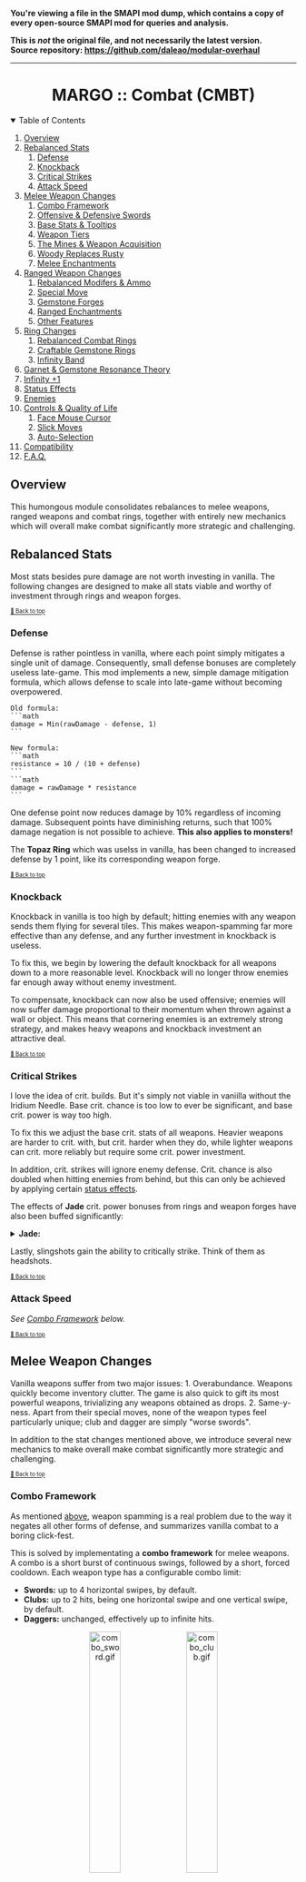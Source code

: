 **You're viewing a file in the SMAPI mod dump, which contains a copy of every open-source SMAPI mod
for queries and analysis.**

**This is _not_ the original file, and not necessarily the latest version.**  
**Source repository: https://github.com/daleao/modular-overhaul**

----

<div align="center">

# MARGO :: Combat (CMBT)

</div>

<!-- TABLE OF CONTENTS -->
<details open="open" align="left">
<summary>Table of Contents</summary>
<ol>
	<li><a href="#overview">Overview</a></li>
	<li>
		<a href="#rebalanced-stats">Rebalanced Stats</a>
		<ol>
			<li><a href="#defense">Defense</a></li>
			<li><a href="#knockback">Knockback</a></li>
			<li><a href="#critical-strikes">Critical Strikes</a></li>
			<li><a href="#attack-speed">Attack Speed</a></li>
		</ol>
	</li>
	<li>
		<a href="#melee-weapon-changes">Melee Weapon Changes</a>
		<ol>
			<li><a href="#combo-framework">Combo Framework</a></li>
			<li><a href="#offensive--defensive-swords">Offensive & Defensive Swords</a></li>
			<li><a href="#base-stats--tooltips">Base Stats & Tooltips</a></li>
			<li><a href="#weapon-tiers">Weapon Tiers</a></li>
			<li><a href="#the-mines--weapon-acquisition">The Mines & Weapon Acquisition</a></li>
			<li><a href="#woody-replaces-rusty">Woody Replaces Rusty</a></li>
			<li><a href="#melee-enchantments">Melee Enchantments</a></li>
		</ol>
	</li>
	<li>
		<a href="#ranged-weapon-changes">Ranged Weapon Changes</a>
		<ol>
			<li><a href="#rebalanced-modifiers--ammo">Rebalanced Modifers & Ammo</a></li>
			<li><a href="#special-move">Special Move</a></li>
			<li><a href="#gemstone-forges">Gemstone Forges</a></li>
			<li><a href="#ranged-enchantments">Ranged Enchantments</a></li>
			<li><a href="#other-features">Other Features</a></li>
		</ol>
	</li>
	<li><a href="#ring-changes">Ring Changes</a>
		<ol>
			<li><a href="#rebalanced-combat-rings">Rebalanced Combat Rings</a></li>
			<li><a href="#craftable-gemstone-rings">Craftable Gemstone Rings</a></li>
			<li><a href="#infinity-band">Infinity Band</a></li>
		</ol>
	</li>
	<li><a href="#garnet--gemstone-resonance-theory">Garnet & Gemstone Resonance Theory</a></li>
	<li><a href="#infinity-1">Infinity +1</a></li>
	<li><a href="#status-effects">Status Effects</a></li>
	<li><a href="#enemies">Enemies</a></li>
	<li><a href="#controls--quality-of-life">Controls & Quality of Life</a>
		<ol>
			<li><a href="#face-mouse-cursor">Face Mouse Cursor</a></li>
			<li><a href="#slic-moves">Slick Moves</a></li>
			<li><a href="#auto-selection">Auto-Selection</a></li>
		</ol>
	</li>
	<li><a href="#compatibility">Compatibility</a></li>
	<li><a href="#faq">F.A.Q.</a></li>
</ol>
</details>

## Overview

This humongous module consolidates rebalances to melee weapons, ranged weapons and combat rings, together with entirely new mechanics which will overall make combat significantly more strategic and challenging.

## Rebalanced Stats

Most stats besides pure damage are not worth investing in vanilla. The following changes are designed to make all stats viable and worthy of investment through rings and weapon forges.

<sup><sup>[🔼 Back to top](#margo--combat-cmbt)</sup></sup>

### Defense

Defense is rather pointless in vanilla, where each point simply mitigates a single unit of damage. Consequently, small defense bonuses are completely useless late-game. This mod implements a new, simple damage mitigation formula, which allows defense to scale into late-game without becoming overpowered.

	Old formula:
	```math
	damage = Min(rawDamage - defense, 1)
	```

	New formula:
	```math
	resistance = 10 / (10 + defense)
	```
	```math
	damage = rawDamage * resistance
	```

One defense point now reduces damage by 10% regardless of incoming damage. Subsequent points have diminishing returns, such that 100% damage negation is not possible to achieve. **This also applies to monsters!**

The **Topaz Ring** which was uselss in vanilla, has been changed to increased defense by 1 point, like its corresponding weapon forge.

<sup><sup>[🔼 Back to top](#margo--combat-cmbt)</sup></sup>

### Knockback

Knockback in vanilla is too high by default; hitting enemies with any weapon sends them flying for several tiles. This makes weapon-spamming far more effective than any defense, and any further investment in knockback is useless.

To fix this, we begin by lowering the default knockback for all weapons down to a more reasonable level. Knockback will no longer throw enemies far enough away without enemy investment.

To compensate, knockback can now also be used offensive; enemies will now suffer damage proportional to their momentum when thrown against a wall or object. This means that cornering enemies is an extremely strong strategy, and makes heavy weapons and knockback investment an attractive deal.

<sup><sup>[🔼 Back to top](#margo--combat-cmbt)</sup></sup>

### Critical Strikes

I love the idea of crit. builds. But it's simply not viable in vaniilla without the Iridium Needle. Base crit. chance is too low to ever be significant, and base crit. power is way too high.

To fix this we adjust the base crit. stats of all weapons. Heavier weapons are harder to crit. with, but crit. harder when they do, while lighter weapons can crit. more reliably but require some crit. power investment.

In addition, crit. strikes will ignore enemy defense. Crit. chance is also doubled when hitting enemies from behind, but this can only be achieved by applying certain [status effects](#status-effects).

The effects of **Jade** crit. power bonuses from rings and weapon forges have also been buffed significantly:

<details>
<summary><b>Jade:</b></summary>

**+10% -> +50% crit. power.**

<font size="2">A 10% boost to crit. power is a 10% damage boost that *only* applies to crits. To put that in perspective, only when the player has 100% crit. chance then they will receive an overall 10% boost to damage. It should be clear that this is complete garbage next to a Ruby Ring, which straight up grants a 10% boost to damage, *all the time*. At 50% crit. power, the Jade Ring becomes a better choice than the Ruby Ring if the player has at least 20% crit. chance, which should be attainable by any weapon type given an appropriate build. Above that threshold, Jade Rings become even stronger.</font>
</details>

Lastly, slingshots gain the ability to critically strike. Think of them as headshots.

<sup><sup>[🔼 Back to top](#margo--combat-cmbt)</sup></sup>

### Attack Speed

*See [Combo Framework](#combo-framework) below.*

<sup><sup>[🔼 Back to top](#margo--combat-cmbt)</sup></sup>

## Melee Weapon Changes

Vanilla weapons suffer from two major issues:
	1. Overabundance. Weapons quickly become inventory clutter. The game is also quick to gift its most powerful weapons, trivializing any weapons obtained as drops.
	2. Same-y-ness. Apart from their special moves, none of the weapon types feel particularly unique; club and dagger are simply "worse swords".

In addition to the stat changes mentioned above, we introduce several new mechanics to make overall make combat significantly more strategic and challenging.

<sup><sup>[🔼 Back to top](#margo--combat-cmbt)</sup></sup>

### Combo Framework

As mentioned [above](#knockback), weapon spamming is a real problem due to the way it negates all other forms of defense, and summarizes vanilla combat to a boring click-fest.

This is solved by implementating a **combo framework** for melee weapons. A combo is a short burst of continuous swings, followed by a short, forced cooldown. Each weapon type has a configurable combo limit:
	
- **Swords:** up to 4 horizontal swipes, by default.
- **Clubs:** up to 2 hits, being one horizontal swipe and one vertical swipe, by default.
- **Daggers:** unchanged, effectively up to infinite hits.

<div align="center">

<img src="https://gitlab.com/daleao/modular-overhaul/-/raw/main/resources/screenshots/combo_sword_small.gif" alt="combo_sword.gif" width="33%">
<img src="https://gitlab.com/daleao/modular-overhaul/-/raw/main/resources/screenshots/combo_club_small.gif" alt="combo_club.gif" width="33%">
</div>

To reduce the cooldown between combos you may consider investing in **Emerald** rings and weapon forges. They will also increase the speed of every single attack frame (instead of only the last one as in vanilla). This fixes the attack speed stat and makes it a worthy investment.

<sup><sup>[🔼 Back to top](#margo--combat-cmbt)</sup></sup>

### Offensive & Defensive Swords

In the vanilla game code one can find traces of an abandoned fourth weapon type: **Stabbing Swords**. This module re-implements stabbing swords into the game, splittng all vanilla swords between **offensive** and **defensive** archetypes.

Defensive swords retain the vanilla parry special move. Parry damage is changed to increase by 10% for every defense point, giving defense bonuses some extra offensive value. Note that this defensive move will be paramount to survive in between your combos!

Offensive swords, meanwhile, gain a bran new stabbing thrust move. This move allows quick repositioning while granting invincibility frames. If used while hovering over an enemy, the farmer will attempt to home in on the enemy, turning if necessary. You can always manually turn mid-dash by inputting a perpendicular directional command.

By default, the Galaxy Sword and Infinity Blade are both of the Defensive type, but you can change them into Offensive swords or back at any time, once a day, by taking them to the Sand Pillars.

For any other sword (included modded), the type can be changed by adding or removing it from the stabbing swords list in the config json (not available in GMCM).

<div align="center">

<img src="https://github.com/daleao/modular-overhaul/blob/main/resources/screenshots/stabbing_special.gif?raw=true" alt="stabbing_special.gif" width="67%">
</div>

<sup><sup>[🔼 Back to top](#margo--combat-cmbt)</sup></sup>

### Base Stats & Tooltips

Having discussed all of the stat changes, as well as the new weapon type, we can now describe the new base stats for each weapon type, designed to more clearly distinguish a playstyle for type:

- **Clubs** are heavy-hitting but unreliable. They are imprecise and sluggish, but offer the highest knockback and damage-potential, and have the widest hitbox. Their difficulty to maneuver makes them rarely hit critical strikes, but cause significant damage when they do.
- **Daggers** are quick, nimble and precise. Their hitbox is short and narrow, but can be spammed with no downtime. They are by far the easiest weapon with which to hit critical strikes, but too small to cause significant damage. With the addition of [Status Effects](#status-effects), all daggers have a chance to cause **Bleeding**.
 - **Offensive Swords** are balanced weapons. They swing faster than clubs, and in a wider area than daggers. They are otherwise unremarkable, offerring average damage, knockback, crit. chance and power.
 - **Defensive Swords** are big and heavy, which makes them suitable for personal defense, but also makes them slower. They are somewhere between a club and an offensive sword, with a slightly wider hitbox than the latter.

Along with these stat changes, weapon tooltips have also been significantly improved, offering much better clarity. Instead of a cryptic "+1" to Speed or Weight, you will now see "+10% Attack Speed" or "+10% Knockback". You may also configure the tooltips to show **absolute** or **relative** stats; the former displays straight-forward raw stats, while the latter displays percentages **based on the weapon type's base stats**. The new tooltips also display weapon forges as gemstone sockets instead of the generic vanilla "Forged x/3" text.

<div align="center">

⚠ *Note that, while this mod does not touch non vanilla weapons, they will still be affected by the newer tooltips. If you play with mods like Ridgeside Village which add new weapons, you  will notice that they have absurdly high stats. This is not a bug. Those weapons are broken by design, and I just pulled the curtains. You're welcome.* ⚠
</div>

### Weapon Tiers

Now that the weapon types have been addressed, we need to rebalance the weapons themselves. However, due to the sheer amount of weapons in vanilla, manually adjusting the damage of each one is simply not feasible. We find a better solution, inspired by MMO's and looter RPGs, by assigning all weapons to a [color-coded tier][tropes:color-coded].

<div align="center">

<font color="red"><b>❗ The following changes apply only to vanilla weapons. ❗</b></font>

<img src="https://gitlab.com/daleao/modular-overhaul/-/raw/main/Modules/Combat/resources/readme/tiers.png" alt="tiers">
</div>

<br>

All weapons up to and including the Epic tier have randomized damage, determined the moment they are dropped, and scaled to your Mine progression. This way, players can always continue to loot stronger weapons; all weapons can be useful, and no specific weapon is ever trivialized. Higher-tier weapons will tend to be stronger than lower-tiered ones, but that may not always be the case.

<div align="center">

<img src="https://gitlab.com/daleao/modular-overhaul/-/raw/main/resources/screenshots/color-coded.gif" alt="color-coded.gif" width="67%">
</div>


**Mythic** weapons are unique or extremely rare. They are usually quest rewards or very rare monster drops, and tend to carry intrinsic perks in addition to higher-than-average stats. In exchange, they cannot receive Prismatic Shard enchantments at the forge.

The known Mythic weapons are:

<div align="center">

| Weapon | Type | Effects |
| ------ | ---- | ------- |
| ![](./resources/readme/yetitooth.png) Yeti Tooth | Defense Sword | Can cause Chilled status.* |
| ![](./resources/readme/neptuneglaive.png) Neptune Glaive | Defense Sword | Like a crashing wave, deals heavy knockback. |
| ![](./resources/readme/obsidianedge.png) Obsidian Edge | Stabbing Sword | Can cause Bleeding.* |
| ![](./resources/readme/lavakatana.png) Lava Katana | Stabbing Sword | Can cause Burning.* |
| ![](./resources/readme/insecthead.png) Insect Head | Dagger | Damage depends on the number of slain bugs. |
| ![](./resources/readme/iridiumneedle.png) Iridium Needle | Dagger | Always critically strikes. |
</div>

<font size="1">\* *Status effects are explained [further below](#status-effects).*</font>

**Masterwork** weapons are relics of the Dwarven race, crafted from long-lost materials. To obtain them you will need to uncovering the **Dwarvish Blueprints**, and kindly ask [a skilled blacksmith](https://stardewvalleywiki.com/Clint) to make sense of them. Having done so, the only thing left will be hunting down the materials:

| Weapons | Description | Material | Source |
| ------- | ----------- | -------- | ------ |
| ![](./resources/readme/elven_set.png) Elven | Quick, nimble weapons enchanted with forest magic which grants them high reach and knockback. | ![](./resources/readme/elderwood.png) Elderwood | [Scavenger Hunts](../Professions) |
| ![](./resources/readme/dwarven_set.png) Dwarven | Large, bulky weapons. They grant high defense and knockback, but reduce speed. | ![](./resources/readme/dwarvenscrap.png) Dwarven Scrap Metal | Volcano Chests |
| ![](./resources/readme/dragontooth_set.png) Dragontooth | Light and sharp, granting the highest raw damage out of any weapon in the game. | ![](./resources/readme/dragontooth.png) Dragon Tooth | Volcano Chests, Dragon Skeletons |

Masterwork weapons can only be obtained if the Dwarven Legacy setting is enabled.

<div align="center">

<img src="https://gitlab.com/daleao/modular-overhaul/-/raw/main/resources/screenshots/dwarvish_crafting.gif" alt="dwarvish_crafting.gif" width="67%">
</div>

Finally, the **Legendary** tier will be explained further down in [its own section](#infinity-1).

<sup><sup>[🔼 Back to top](#margo--combat-cmbt)</sup></sup>

### The Mines & Weapon Acquisition

Having rebalanced the weapons themselves, we need to do something about how they are obtained. As we mentioned previously, the vanilla game makes it easy to stockpile fodder weapons, to the point they become nothing more than inventory clutter and a nuisance.

A new weapon should be an exciting prospect. And to acheive that, this module removes all weapons from Mine chests, instead replacing them with valuable consumables and other valuables. In order to obtain new weapons, players will have to fight for monster drops, or get lucky with breakable containers. Monster-dropped weapons are rare, but are often much stronger.

Every few Mine levels, a new tier of weapons will also become available for sale at the Adventurer's Guild. These for-sale weapons, however, have fixed and significantly weaker stats.

### Woody Replaces Rusty

So far we've solved a lot of vanilla problems. But now we reach the most egregious: the very awkward "upgrade" from the starting Rusty Sword to the Wooden Blade. Why would Marlon be mocking about with a rusty weapon anyway?

ConcernedApe originally intended for the Rusty Sword to be upgraded to the Dark Sword, then Holy Blade, and finally Galaxy Sword. In our discussion of the [legendary weapons](#infinity-1) further below we will see how this has been reimplemented a little differently. In our case, we will not need the Rusty Sword, and so it has been removed entirely, and replaced by a Wooden Blade instead.

<sup><sup>[🔼 Back to top](#margo--combat-cmbt)</sup></sup>

### Melee Enchantments

Fresh new weapons require fresh new enchantments! Vanilla enchantments have been completely replaced, hopefully providing more interesting gameplay options.

| Name      | Effect |
| --------- | -------|
| Haymaker | *Unchanged from vanilla.* |
| Blasting | Accumulates and stores half of the damage from enemy hits (before mitigation). If enough damage is accumulated, the next special move releases that damage as an explosion. |
| Bloodthirsty | Enemy takedowns recover some health proportional to the enemy's max health. Excess healing is converted into a shield for up to 20% of the player's max health, which slowly decays after not dealing or taking damage for 25s. |
| Carving | Attacks on-hit reduce enemy defense by 1 (continuing below zero). Removes the armor from Armored Bugs and de-shells Rock Crabs. |
| Cleaving | Attacks on-hit spread 60% - 20% (based on distance) of the damage to other enemies around the target. |
| Energized | Moving and attacking generates energy. When fully-energized, the next attack causes an electric discharge, dealing heavy damage in a large area. |
| Mammonite | Attacks that would leave an enemy below 10% max health immediately execute the enemy, converting the remaining health into gold. This threshold increases by 1% with each consecutive takedown, resetting when you take damage.* |
| Steadfast | Can no longer critically strike, but multiplies base damage by a factor of crit. power. |
| Wabbajack | Causes unpredictable effects.** |

<font size="1">

\* *Hard caps at 1000 HP. To prevent cheesing boss monsters from expansion mods, this is implemented as a percentage chance per hit, with the chance being near-zero close to the 1000 HP hard cap and near 100% for regular monsters.*

\** *Examples: damage or heal the enemy; decrease or increase the enemie's stats; transfigure into a different enemy, creature or any random item (note: this can spawn illegal items).*
</font>

<sup><sup>[🔼 Back to top](#margo--combat-cmbt)</sup></sup>

## Ranged Weapon Changes

Ranged weapons are actually quite strong in vanilla, mainly because ammo's deal insane damage. They are also clunky and boring, however, since ranged combat is very unidimensional.

<sup><sup>[🔼 Back to top](#margo--combat-cmbt)</sup></sup>

### Rebalanced Modifiers & Ammo

Because slingshots [can now critically strike](#critical-strikes), and considering also the addition of [two new slingshot tiers](#infinity-1), we need to tone down their base modifiers to compensate:

- The **Master Slingshot** now deals 50% more damage than the basic slingshot (instead of double). It also increases base knockback by 10%.
- The **Galaxy Slingshot** deals 100% more damage than the basic slingshot (instead of quadruple). It also increases base knockback by 20%.
- The **Infinity Slingshot** caps at 150% extra damage, and a knockback bonus of 25%.

The following ammos have also been tweaked for a bit more immersion and balance:
<details>
<summary>Coal: 15 damage >> 2 damage</summary>

Have you ever held a piece of coal? That stuff is brittle, and weaker than raw wood, so the damage has been reduced accordingly. Not that anybody uses this as ammo anyway.
</details>

<details>

<summary>Explosive Ammo: 20 damage >> 2 damage</summary>

Explosive ammo is meant to be used as a mining utility. There's no reason it should also replace your regular ammo. The explosion damage has not been changed. *Combine it with the [Rascal](../Professions) to efficiently switch between different ammo.*
</details>

The following new ammos have also been added:
- Radioactive Ore: 80 damage
- Gemstones (Ruby, Emerald, etc.): 40 damage
- Prismatic Shard: 60 damage
- Diamond: 100 damage

<sup><sup>[🔼 Back to top](#margo--combat-cmbt)</sup></sup>

### Special Move

Pressing the action button will engage gatling mode, enabling auto-fire for up to 3 seconds as long as you keep holding the action key.

<sup><sup>[🔼 Back to top](#margo--combat-cmbt)</sup></sup>

### Gemstone Forges

Gemstone forges cannot directly be applied to slingshots. But, as seen above, gemstones can be equipped as ammo, and will function as a forge while equipped, applying all corresponding effects. With the [Rascal](../Professions) profession, you may slot up to two gemstones at a time to possibly achieve a level-2 forge.

### Ranged Enchantments

It is significantly harder to create interesting ranged effects compared to melee. Still, the following new enchantments will hopefully be as attractive as the melee ones:

| Name       | Effect |
| ---------- | -------|
| Energized | Moving and shooting generates energy. When fully-energized, the next projectile carries an electric charge, which discharges dealing heavy damage when it hits an enemy. |
| Freljord | Progressively chill enemies on hit for 2 seconds, freezing after stacking 3 times. |
| Quincy | Attacks fire an energy projectile if no ammo is equipped. The projectile is stronger at lower health. Only works when enemies are nearby.* |
| Runaan | Summons two phantom copies of the fired projectile. The phantoms automatically aim at the nearest enemy after a short delay. Only works when enemies are nearby.** |

<font size="1">

\* *Quincy projectile cannot crit nor knock back enemies, but is affected by damage modifiers. Below 2/3 max health, the projectile gains a 50% damage boost, increasing to 100% when below 1/3 (the projectile will change color to reflect these improvements). If [PRFS](../Professions) is enabled and the player has the Rascal profession, Quincy projectiles can be fired even if a different ammo is equipped in the second ammo slot. If the second ammo is a Ruby gemstone, the 10% damage boost will be applied as normal. If the player also has the Desperado profession, the Quincy projectile's size will be increased proportionally by overcharge **instead of** its velocity.*

\** *Additional projectiles inherit 40% of the main projectile's damage, but 100% of its crit. chance, crit. power, knockback and overcharge.*
</font>

<sup><sup>[🔼 Back to top](#margo--combat-cmbt)</sup></sup>

### Other Features

#### Removed Grace Period

Vanilla slingshots are unable to hit enemies in close-range of the player; these shots will fly straight through them. In order to make slingshots less clunky and significantly more reliable to use, this mod optionally removes this limitation.

#### Snowballs

Standing in a snowy tile with an empty slingshot will allow the player to fire a snowball. The snowball projectile deals no significant damage; this is meant as a fun little flavor feature.

<sup><sup>[🔼 Back to top](#margo--combat-cmbt)</sup></sup>

## Ring Changes

Only a fool would *not* use a vanilla Iridium Band on every ring slot; it's a free 3-in-1 ring that can also be combined with a fourth. This essentially locks players into pure damage builds, leaving all remaining combat rings unused. We will address these issues by rebalancing some rings and completely overhauling the Iridium Band.

<sup><sup>[🔼 Back to top](#margo--combat-cmbt)</sup></sup>

### Rebalanced Combat Rings

This following rings have been changed:
- **Warrior Ring:** ~~Chance of giving the Warrior Energy~~ (attack +10 for 5s) ~~buff after slaying a monster.~~ -> Gain a progressively higher attack bonus as you slay enemies (every 3 enemies increases attack by 1), which falls off gradually after some time out of combat.
- **Ring of Yoba:** ~~Chance of giving the Yoba's Blessing~~ (invincible for 5s) ~~buff after taking damage.~~ -> Taking damage that would leave you below 30% health instead grants a shield that absorbs up to 50% of your maximum health for 30s. Cannot be used again until health is fully recovered.
- **Savage Ring:** ~~+2 Speed for 3s after slaying a monster.**~~ -> Gain a rapidly decaying Speed buff after slaying a monster.
- **Ring of Thorns:** Can cause Bleeding* (in addition to reflected damage).

<font size="1">\* *Status effects are explained [further below](#status-effects).*</font>

<sup><sup>[🔼 Back to top](#margo--combat-cmbt)</sup></sup>

### Craftable Gemstone Rings

All gemstone rings are now craftable at various levels of the Combat skill, requiring the corresponding gemstone and a type of metal bar:

<div algin="center">

| Ring       | Ingredient | Combat Level |
| ---------- | ---------- | ------------ |
| Amethyst   | Copper Bar | 2 |
| Topaz      | Copper Bar | 2 |
| Aquamarine | Iron Bar   | 4 |
| Jade       | Iron Bar   | 4 |
| Ruby       | Gold Bar   | 6 |
| Emerald    | Gold Bar   | 6 |
| Garnet     | Gold Bar   | 7 |
</div>

This addition accompanies some visual changes to each ring to match the color of the required metal bar.

### Infinity Band

Initially, a newly crafted Iridium Band will grant no effects at all; It's merely an ordinary band made of iridium. Only with access to the Forge will you be able to awaken its true form by infusing it with a Galaxy Soul, transforming it into an **Infinity Band**.

<div align="center">

<img src="https://gitlab.com/daleao/modular-overhaul/-/raw/main/resources/screenshots/infinity_band.gif" alt="infinity_band.gif" width="67%">
</div>

The Infinity Band likewise does nothing on its own, but it serves as a vessel for up to 4 gemstones of your choice. To add a gemstone to the Infinity Band, you must fuse it with a corresponding gemstone ring at the Forge. The same type of gemstone can be added more than once, compounding the effect. Alternatively, combining different gemstones may lead to powerful [resonances](#garnet--gemstone-resonance-theory).

The Infinity Band cannot be combined with any non-gemstone ring. In most cases, this means that players will now be forced to choose between power and utility, and to strategically carry different types of rings for different situations.

<sup><sup>[🔼 Back to top](#margo--combat-cmbt)</sup></sup>

## Garnet & Gemstone Resonance Theory

To compensate for the [removal of vanilla Acrobat profession](../Professions), this mod introduces a seventh gemstone, the **Garnet**, which can be mined upwards of Mine level 80. Socketed to a ring or a weapon, it will grant 10% cooldown reduction to special moves. [As described above](#craftable-gemstone-rings), the Garnet Ring is craftable at Combat level 7.

With the addition of Garnet, the seven gemstones together form a [Diatonic Scale](https://en.wikipedia.org/wiki/Diatonic_scale):

<div align="center">

<img src="https://gitlab.com/daleao/modular-overhaul/-/raw/main/Modules/Combat/resources/readme/diatonic.png" alt="diatonic_gemstone_scale.png" width="45%">
</div>

<br>

<div align="center">
<font size="1"><i>The Diatonic Gemstone Scale. The dashed lines show the Tertian Tetrads rooted in Ruby (red) and Aquamarine (blue).</i></font>
</div>

<br>

Beginning at the top, the scale progresses clockwise and is cyclic; i.e., after **Rb** comes **Aq**, **Am**, and so on until **Tp**, before again repeating **Rb**.

### Intervals

Like strings in a guitar, each gemstone has a characteristic vibration. When two gemstones are placed side-by-side, these vibrations overlap, causing [interference](https://en.wikipedia.org/wiki/Wave_interference) patterns that can be constructive or destructive. In other words, certain gemstone pairs may amplify each other, while others may instead dampen each other.

A pair of gemstones forms an [Interval](https://en.wikipedia.org/wiki/Interval_(music)). As the name implies, this is simply the distance between the two gemstones in the Diatonic Scale. A distance of 1 is known as a **Second** interval (e.g., from **Rb** to **Aq**), a distance of 2 is known as a **Third** interval (e.g., from **Aq** to **Ga**), and so on. One full rotation of the circle is called an [Octave](https://en.wikipedia.org/wiki/Octave), or [Unisons](https://en.wikipedia.org/wiki/Unison) (an interval of zero), denoting the interval between a gemstone and itself.

Notice that, because the scale is cyclic, certain intervals are complementary. For instance, a **Sixth** (e.g., `Rb - Jd`) is a just a **Third** counted backwards (`Jd - Rb`). Likewise for **Second** and **Seventh**. These intervals are essentially equivalent, as shown by their resonances. The **Fourth** and **Fifth**, while also a complementary pair, are an exception to this rule, and result in different resonances (this is due to some over-simplifications from real life Music Theory).

As a rule of thumb, stones that are positioned farthest from each other in the scale will resonate more strongly, while those positioned adjacent to each other will dissonate. Gemstones do no resonate with themselves.

<div align="center">

| Interval | Resonance | Examples |
| -------- | --------- | -------- |
| Second   | -12.5%    | `Rb - Aq`, `Am - Ga`, `Ga - Em` |
| Third    | 16.6%     | `Rb - Am`, `Am - Em`, `Ga - Jd` |
| Fourth   | 33.3%     | `Rb - Ga`, `Am - Jd`, `Ga - Tp` |
| Fifth    | 50%       | `Rb - Em`, `Am - Tp`, `Ga - Rb` |
| Sixth    | 16.6%     | `Rb - Jd`, `Am - Rb`, `Ga - Aq` |
| Seventh  | -12.5%*   | `Rb - Tp`, `Am - Aq`, `Ga - Am` |
| Octave   | Ø         | `Rb - Rb`, `Am - Am`, `Ga - Ga` |
</div>

### Chords

Multiple intervals can be combined to make [Chords](https://en.wikipedia.org/wiki/Chord_(music)). A chord represents the complex harmonies that arise from all possible intervals between multiple gemstones. Up to 4 gemstones can be placed in any given Infinity Band to produce one chord. The gemstone with the highest amplitude in a chord becomes the **Tonic**, or **Root**. All resonating chords emit light, the color and amplitude of which is determined by that Root.

Chords have also an associated **Richness**, which measures how "interesting" it is. A higher richness is achieved by more complex chords (i.e., avoiding repeated gemstones). The richest of all chords can also manifest **magnetism**.

**Chords will only consider gemstones in the same ring**; those from different Infinity Bands do not interact at all.

#### Monad Chords

A 1-note chord is called a **Monad**. A Monad results from up to 4 repeated gemstones. As it only contains Unisons, this chord offers no resonances, but achieves the highest single-stat total from any other chord. The Ruby Monad is shown below:

<div align="center">

<img src="https://gitlab.com/daleao/modular-overhaul/-/raw/main/resources/screenshots/monad.png" alt="monad.png" width="33%">
</div>

As there are no resonances, Monad chords also do not emit light.

#### Dyad Chords

A 2-note chord is called a **Dyad**. A Dyad always contains 2 complementary intervals. Given the table above, it should be clear that the best possible Dyad is a I - V configuration, such as `Rb - Em`. This chord contains the intervals Fifth and Fourth (from the inverse, `Em - Rb`), resulting in a +50% resonance for Rb and +33.3% for Em. A double `I - I - V - V` chord is called a [Power Chord](https://en.wikipedia.org/wiki/Power_chord); the simplest possible chord (and a staple of rock music). The Ruby Power Chord is shown below:

<div align="center">

<img src="https://gitlab.com/daleao/modular-overhaul/-/raw/main/resources/screenshots/dyad.png" alt="dyad.png" width="33%">
</div>

On the other hand, a `I - II` configuration, like `Aq - Am`, contains the intervals Second and Seventh (from the inverse, `Am - Aq`), resulting in a strong dissonance, and a dampening of both gemstones.

#### Triad Chords

A 3-note chord is called a **Triad**. A Triad always contains 9 intervals. There are many possible Triad combinations, but only one that avoids dissonances: the [Tertian](https://en.wikipedia.org/wiki/Tertian). A Tertian chord is formed by stacking sequential Third intervals. Notice that the Third of a Third is simply a Fifth (look at a wheel above to convince yourself of this). This means that a Tertian Triad is actually the configration `I - III - V`. 
The Ruby Tertian Triad is shown below:

<div align="center">

<img src="https://gitlab.com/daleao/modular-overhaul/-/raw/main/resources/screenshots/triad.png" alt="triad.png" width="33%">
</div>

Notice also that, due to the cyclic nature of the scale, the `I - III - V` configuration is equivalent to a "shifted" `I - IV - VI`. Take for instance the example of `Em - Rb - Am`, which is a `I - IV - VI` configuration; if we shift all notes one position to the left, then the chord becomes `Rb - Am - Em`, which is a `I - III - V` configuration. The shifting around of notes is known as [Transposition](https://en.wikipedia.org/wiki/Transposition_(music)). This does not change the chord, but allows us to see it from a different perspective.

#### Tetrad Chords

Finally, a 4-note chord is called a **Tetrad**. A Tetrad always contains 16 intervals in total, which makes it impossible find a configuration that avoids any dissonances. But this is okay; if we extend the Tertian Triad by adding another Third interval at the end, we achieve a **Tertian Tetrad**, or `I - III - V - VII` (the `VII` is the Third of the `V`). In this special case, the dissonant Seventh interval becomes resonant, adding +12.5% resonance instead of subtracting it. The Tertian Tetrad achieves the highest possible total resonance, though it forces the distribution of these bonuses among 4 different stats. The Ruby Tertian Tetrad is shown below:

<div align="center">

<img src="https://gitlab.com/daleao/modular-overhaul/-/raw/main/resources/screenshots/tetrad.png" alt="tetrad.png" width="33%">
</div>

There is no "optimal" gemstone combination. Simple chords are optimal for single-stats, while more complex chords are optimal in terms of resonance. It is up to the player to choose what fits best for the desired build.

### Weapon Forges

If the player's currently held weapon contains forged gemstones, resonating chords from equipped Infinity Bands will also amplify all gemstone forges matching the chord's root note. Note that forged gemstones do not form chords themselves nor share any of the same resonance and dissonance mechanics from Infinity Bands described above.

<br>

<div align="center">

*It is my hope that this mechanic will encourage experimentation, and also teach some basic Music Theory.*
</div>

<sup><sup>[🔼 Back to top](#margo--combat-cmbt)</sup></sup>

## Infinity +1

Finally we arrive at the discussion of Legendary weapons, and the most interesting feature of this module.

<div align="center">

<img src="https://gitlab.com/daleao/modular-overhaul/-/raw/main/Modules/Combat/resources/readme/infinity.png" alt="cursed_event.png">
</div>

According to [TV Tropes Wiki][tropes:infinity+1], an Infinity +1 sword is "not only the most powerful of its kind [...] , but its power is matched by how hard it is to acquire". The vanilla Infinity weapons do not quite fit that definition. Let's fix that, shall we?

To obtain your first Galaxy weapon, as in vanilla you must first unlock the desert, acquire a Prismatic Shard and offer it to the Three Sand Sisters. Unlike vanilla, however, the weapon will not materialize out of thin air, but will be shaped out of a configurable amount of Iridium Bars (10 by default), which must be in your inventory. This will prevent a lucky Prismatic Shard drop from the Mines or a Fishing Chest from instantly rewarding one of the strongest weapons in the game before the player has even set foot in the Skull Caverns. Now, some venturing into the Skull Caverns is required.

Subsequent Galaxy weapons will no longer be available for purchase at the Adventurer's Guild; one full set, including the slingshot, can now be acquired at the desert, but each weapon will require a larger stack of Prismatic Shards. The order in which the weapons are obtained can be influenced by placing the desired weapon type at the top of the top of the backpack.

Upgrading to Infinity is now a much more involved task, requiring the player to prove they have a virtuous and heroic soul. Doing so will require completion of a new questline revolving around the cursed sword, the Blade of Ruin.

In the interest of avoiding spoilers, the details of the quest can be found hidden in the [FAQ](#faq).

<div align="center">

<img src="https://gitlab.com/daleao/modular-overhaul/-/raw/main/resources/screenshots/cursed_event.png" alt="cursed_event.png" width="67%">
</div>

In return for all that extra work, the Infinity weapons have extra perks:    
1. +1 gemstone slot (4 total). *Keeping in mind that each gemstone has the potential to [resonate](#garnet--gemstone-resonance-theory).*
2. Small boost to the weapon's special move:
	* **Stabing Sword:** Increased dash distance.
	* **Defense Sword:** Parried enemies are dazed for 1 second.
	* **Dagger:** Quick-stab deal one additional hit.
	* **Club:** Smash AoE is 25% larger.
	* **Slingshot**: Auto-fire mode lasts for 1 additional second.
3. **Melee only:** while at full health, every swing fires a mid-range energy beam.

<div align="center">

<img src="https://gitlab.com/daleao/modular-overhaul/-/raw/main/resources/screenshots/infinity_beam.gif" alt="infinity_beam.gif" width="40%">
</div>

<sup><sup>[🔼 Back to top](#margo--combat-cmbt)</sup></sup>

## Status Effects

Taking inspiration from classic RPG and strategy games, this module adds a framework for causing various status conditions to enemies, described below:

| Status | Effect | Sources |
| ------ | ------ | ------- |
| Bleeding | Causes damage every second. Damage increases exponentially with each additional stack. Stacks up to 5x. Does not affect Ghosts, Skeletons, Golems, Dolls or Mechanical enemies (i.e., Dwarven Sentry). | Daggers, Obsidian Edge, Ring of Thorns |
| Burning | Causes damage equal to 1/16th of max health every 3 seconds, and reduces attack by half. Also causes enemies to move about more randomly. Does not affect fire enemies (i.e., Lava Lurks, Magma Sprites and Magma Sparkers). Insects burn 4x as quickly. Does not affect Magma Sprites or Lava Lurks | Lava Katana |
| Chilled | Reduces movement speed for the duration. If Chilled is inflicted again during this time, then applies Freeze for 5x the duration. Does not affect Ghosts or Skeleton Mage. | Yeti Tooth, Freljord Enchantment |
| Frozen | Cannot move or attack. The next hit during the duration deals triple damage and ends the effect. | Chill x2 |
| Poisoned | Causes damage equal to 1/16 of max health every 3s, stacking up to 3x. Does not affect Ghosts.| *Unused* |
| Slowed | Reduces movement speed for the duration. | Slime Ammo |
| Dazed | Cannot move or attack for the duration. | Enhanced Parry |

Durations depend on the source. These status conditions are exclusively applied to monsters, with two exceptions; a few player-applied status conditions are also tweaked to be more interesting and/or more consistent:

<div align="center">

| Status | Effects | Sources | Duration |
| ------ | ------- | ------- | -------- |
| Burnt | *Same as above.* | Magma Sparker | 15s |
| Frozen | *Same as above.* | Skeleton Mage | 5s |
| Jinxed | Defense -5. Prevents the use of special moves. | Shadow Shaman | 8s |
| ~~Weakness~~ Confusion | Causes unpredictable movement. | Blue Squid | 3s |
</div>

Most status conditions accompany neat new visual and/or sound effects.

<div align="center">

<img src="https://gitlab.com/daleao/modular-overhaul/-/raw/main/resources/screenshots/stun_animation.gif" alt="stun_animation.gif" width="67%">
</div>

<sup><sup>[🔼 Back to top](#margo--combat-cmbt)</sup></sup>

## Enemies

This mod can optionally randomize enemy stats to provide more dynamic encounters. Randomized stats are biased to the player's daily luck, introducing yet another layer to that mechanic. Visiting the Mines on unlucky days will now provide a truly brutal experience.

This mod also provides three sliders to tailor general combat difficulty. These sliders allow scaling monster health, attack and defense.

Finally, certain enemy hitboxes are also improved, and others have received small visual tweaks.

<sup><sup>[🔼 Back to top](#margo--combat-cmbt)</sup></sup>

## Controls & Quality of Life

This mod includes the following popular control-related features, often featured in other mods.

### Face Mouse Cursor
	
When playing with mouse and keyboard the farmer will always swing their weapon in the direction of the mouse cursor.

### Slick Moves

Swinging a weapon while running will preserve the player's momentum, causing them to drift in the direction of movement. This increases the player's mobility and makes combat feel more fast-paced. 

### Auto-Selection

If enemies are nearby, players can optionally choose a weapon, melee or ranged, to be equipped automatically.

<sup><sup>[🔼 Back to top](#margo--combat-cmbt)</sup></sup>

## Compatibility

<details>
<summary> 🟩 <b><font color="green">The following mods are compatible:</font></b> 🟩 </summary>

- Compatible with [Advanced Melee Framework][mod:amf] and related content packs, but I do not recommend using any with this module due to inconsistent or unbalanced special moves.
- Compatible with [Stardew Valley Expanded][mod:sve]﻿﻿ and will overwrite the changes to weapons stats from that mod, and also prevent Tempered Galaxy Weapons from appearing in shops. An optional FTM file is available to overwrite SVE's weapon spawns and prevent them from breaking this module's intended balance.
- Compatible with [Better Rings][mod:better-rings], and will use compatible textures if that mod is installed. Credits to [compare123](https://www.nexusmods.com/stardewvalley/users/13917800) for Better Rings-compatible textures.
- Compatible with [Simple Weapons][mod:simple-weapons], and will use compatible textures if that mod is installed.
- Compatible with [Vanilla Tweaks][mod:vanilla-tweaks], and will use compatible weapon textures if that mod is installed.
- Compatible with [Archery][mod:archery] and the accompanying [Starter Pack][mod:archery-starter-pack]. Install the misc. Archery Rebalance file for the complete experience.
- Compatible with [Better Crafting](https://www.nexusmods.com/stardewvalley/mods/11115).
- Compatible with [Wear More Rings](https://www.nexusmods.com/stardewvalley/mods/3214).
</details>

<details>
<summary> 🟥 <b><font color="red">The following mods are NOT compatible:</font></b> 🟥 </summary>

- While the Infinity Slingshot will appear in [CJB Item Spawner][mod:cjb-spawner], it will be incorrectly classified as a Melee Weapon and will be unusable if spawned in this way. This is due to CJB not recognizing non-vanilla slingshots. This likely will be fixed in game version 1.6.
- **Not** compatible with the likes of [Combat Controls][mod:combat-controls] or [Combat Controls Redux][mod:combat-controls-redux], as those features are already included in this and other modules.
- **Not** compatible with other mods that overhaul slingshots, such as [Better Slingshots][mod:better-slingshots] or [Enhanced Slingshots][mod:enhanced-slingshots].
- Weapon rebalance features are **not** compatible with other mods that introduce new weapon types or rebalance weapon stats, such as [Angel's Weapon Rebalance][mod:angels-rebalance].
- New enchantments are **not** compatible with other mods that introduce new enchantments, such as [Enhanced Slingshots][mod:enhanced-slingshots].
- Ring features are **not** compatible with other mods with similar scope, including [Combine Many Rings][mod:combine-many-rings], [Balanced Combine Many Rings][mod:balanced-many-rings] and, to an extent, [Ring Overhaul][mod:ring-overhaul]
- Other ring retextures will be lightly incompatible with the new Infinity Band, meaning there may be some visual glitches but otherwise no real issues.
</details>

<sup><sup>[🔼 Back to top](#margo--combat-cmbt)</sup></sup>

## F.A.Q.

<details>
<summary><b>How do I unlock the Dwarven relic weapons?</b></summary>

Have the Dwarvish Translation Guide and at least 6 hearts with Clint, then enter Clint's shop once you have found the first Dwarvish Blueprint. A short cutscene should play, and you will have to wait a random number of days (the higher your friendship points, the shorter the wait). Afterwards, speak to Clint again to unlock the **Forge** option.
</details>

<details>
<summary><b>Where can I find the Dwarvish Blueprints?﻿</b></summary>

They can be found in the exactly the same place as their corresponding weapons would be found in Vanilla (i.e., Volcano chests). The only exception are the Elven blueprints, which can only be obtained from Scavenger Hunts (requires the [Professions](../Professions) module). The corresponding crafting materials are also obtained in the exact same way, as described above in the Weapons section.
</details>

<details>
<summary><b>Why is my Primatic Shard not turning into a Galaxy Sword?</b></summary>

You have the Hero Quest option enabled, and you forgot to bring Iridium Bars.
See section [Infinity +1](#infinity-1).
</details>

<details>
<summary><b>Where can I find the Blade of Ruin?</b></summary>

At the end of the single-floor [Quarry Mine](https://stardewvalleywiki.com/Quarry_Mine) from the statue of the Grim Reaper.
</details>

<details>
<summary><b>What is the Blade of Ruin's curse?</b></summary>

The Blade of Ruin will grow progressively stronger by cosuming enemies; every 5 enemies slain increases its attack power by 1 point. As it grows stronger, however, it will also begin to consume your own energy, dealing damage-over-time while held. At the same time, the Blade has a nasty habit of auto-equipping itself; the stronger the Blade, the more damage you will suffer, and the more often it will auto-equip itself.

Should you choose to ignore these side-effects and continue to strengthen the Blade, you will eventually become unable to use other weapons, and be forced to engage combat with 1 HP.

But fret not, for once a day you may pray to the Altar of Yoba to reduce the intensity of the curse.

</details>

<details>
<summary><b>How do I lift the Ruined Blade's curse?</b></summary>

To begin the quest, you must slay at least 50 enemies with the Blade equipped, prompting the Wizard to invite you over for a chat. To complete this initial quest, simply interact with the Yoba altar and exhaust all possible dialogue choices.
You will then be asked to prove your virtues:
- Prove your Honor, Compassion and Wisdom by selecting certain responses during character heart events.
	- Alternatively, prove your Honor by respectfully returning the Mayor's shorts.
- Prove your Valor by completing monster eradication goals or persevering through long digs in the Mines.
	- **You must speak with Gil to complete an eradication goal.** *This is vanilla guys. I don't know why everybody seems to forget this.*
	- Alternatively, prove your Valor by reaching SVE's [Treasure Cave](https://stardew-valley-expanded.fandom.com/wiki/Treasure_Cave).
- Prove your Generosity by gifting NPCs a certain amount of gold in gifts, or by purchasing Community Upgrades from Robin.
 
Exact completion criteria will depend on your difficulty settings (you can see them in-game in the your quest journal). When you are ready, approach Yoba's altar in Pierre's house with the Blade in hand.
</details>

<details>
<summary><b>What are the IDs of heart events related the Blade of Ruin?</b></summary>

The following events provide chances to demonstrate your virtues. You can use these IDs in conjunction with the `debug ebi <id>` command to replay these events, provided that the Event Repeater mod is installed.

| ID      | Description           | Virtue |
| ------- | --------------------- | ------ |
| 7       | Maru 4 hearts         | Honor  |
| 16      | Pierre 6 hearts       | Honor  |
| 36      | Penny 6 hearts        | Honor  |
| 46      | Sam 4 hearts          | Honor  |
| 58      | Harvey 6 hearts       | Honor  |
| 100     | Kent 3 hearts         | Honor  |
| 288847  | Alex 8 hearts         | Honor  |
| 2481135 | Alex 4 hearts         | Honor  |
| 733330  | Sam 3 hearts          | Honor  |
| 8185291 | Sophia 2 hearts (SVE) | Honor  |
| 13      | Haley 6 hearts               | Compassion |
| 51      | Leah 4 hearts                | Compassion |
| 100     | Kent 3 hearts                | Compassion |
| 288847  | Alex 8 hearts                | Compassion |
| 502969  | Linus 0 hearts               | Compassion |
| 503180  | Pam 9 hearts                 | Compassion |
| 733330  | Sam 3 hearts                 | Compassion |
| 3910975 | Shane 6 hearts               | Compassion |
| 1000005 | Sebastian Mature Event (SVE) | Compassion |
| 1000013 | Caroline Mature Event (SVE)  | Compassion |
| 11      | Haley 2 hearts          | Wisdom |
| 21      | Alex 5 hearts           | Wisdom |
| 25      | Demetrius 3 hearts      | Wisdom |
| 34      | Penny 2 hearts          | Wisdom |
| 50      | Leah 2 hearts           | Wisdom |
| 56      | Harvey 2 hearts         | Wisdom |
| 97      | Clint 3 hearts          | Wisdom |
| 1000018 | Jodi Mature Event (SVE) | Wisdom |
| 1000021 | Jas Mature Event (SVE)  | Wisdom |
| 27      | Sebastian 6 hearts | Honor, Compassion or Wisdom  |
| 3219871 | Claire 2 hearts (SVE)   | Generosity |
</details>

<details>
<summary><b>How do I obtain Infinity weapons?</b></summary>

If the Hero Quest option enabled, Infinity weapons require also require forging a Hero Soul in adddition to the 3 Galaxy Souls.

<details>
<summary><i>To obtain a Hero Soul... (spoiler)</i></summary>

...unforge the Blade of Dawn.
</details>
</details>

<details>
<summary><b>How do I obtain other mythic weapons?</b></summary>

- **Neptune's Glaive:** Fishing Chests, same as Vanilla.
- **Yeti Tooth:** Dropped by enemies or crates in the icy section of the Mines.
- **Obsidian Edge:** Dropped from Shadow people in the dangerous Mines.
- **Lava Katana:** Dropped from certain enemies in Volcano Dungeon. Alternatively, from the Treasure Cave in Crimson Badlands.
</details>

<!-- MARKDOWN LINKS & IMAGES -->
[shield:common]: <https://img.shields.io/badge/Common-white?style=flat>
[shield:uncommon]: <https://img.shields.io/badge/Uncommon-green?style=flat>
[shield:rare]: <https://img.shields.io/badge/Rare-blue?style=flat>
[shield:epic]: <https://img.shields.io/badge/Epic-purple?style=flat>
[shield:mythic]: <https://img.shields.io/badge/Mythic-red?style=flat>
[shield:masterwork]: <https://img.shields.io/badge/Masterwork-orange?style=flat>
[shield:legendary]: <https://img.shields.io/badge/Legendary-gold?style=flat>
[shield:rb]: https://img.shields.io/badge/Ruby%20(Rb)-e13939?style=flat
[shield:aq]: https://img.shields.io/badge/Aquamarine%20(Aq)-2390aa?style=flat
[shield:am]: https://img.shields.io/badge/Amethyst%20(Am)-6f3cc4?style=flat
[shield:ga]: https://img.shields.io/badge/Garnet%20(Ga)-981d2d?style=flat
[shield:em]: https://img.shields.io/badge/Emerald%20(Em)-048036?style=flat
[shield:jd]: https://img.shields.io/badge/Jade%20(Jd)-759663?style=flat
[shield:tp]: https://img.shields.io/badge/Topaz%20(Tp)-dc8f08?style=flat

[mod:cjb-spawner]: <https://www.nexusmods.com/stardewvalley/mods/93> "CJB Item Spawner"
[mod:sve]: <https://www.nexusmods.com/stardewvalley/mods/3753> "Stardew Valley Expanded"
[mod:angels-rebalance]: <https://www.nexusmods.com/stardewvalley/mods/6894> "Angel's Weapon Rebalance"
[mod:combat-controls]: <https://www.nexusmods.com/stardewvalley/mods/2590> "Combat Controls - Fixed Mouse Click"
[mod:combat-controls-redux]: <https://www.nexusmods.com/stardewvalley/mods/10496> "Combat Controls Redux"
[mod:amf]: <https://www.nexusmods.com/stardewvalley/mods/7886> "Advanced Melee Framework"
[mod:vanilla-tweaks]: <https://www.nexusmods.com/stardewvalley/mods/10852> "Vanilla Tweaks"
[mod:simple-tweaks]: <https://www.nexusmods.com/stardewvalley/mods/16491> "Simple Weapons"
[mod:better-slingshots]: <https://www.nexusmods.com/stardewvalley/mods/2067> "Better Slingshots"
[mod:enhanced-slingshots]: <https://www.nexusmods.com/stardewvalley/mods/12763> "Enhanced Slingshots"
[mod:combine-many-rings]: <https://www.nexusmods.com/stardewvalley/mods/8801> "Combine Many Rings"
[mod:balanced-many-rings]: <https://www.nexusmods.com/stardewvalley/mods/8981> "Balanced Combine Many Rings"
[mod:ring-overhaul]: <https://www.nexusmods.com/stardewvalley/mods/10669> "Ring Overhaul"
[mod:better-rings]: <https://www.nexusmods.com/stardewvalley/mods/8642> "Better Rings"
[mod:combat-controls]: <https://www.nexusmods.com/stardewvalley/mods/2590> "Combat Controls - Fixed Mouse Click"
[mod:combat-controls-redux]: <https://www.nexusmods.com/stardewvalley/mods/10496> "Combat Controls Redux"
[mod:amf]: <https://www.nexusmods.com/stardewvalley/mods/7886> "Advanced Melee Framework"
[mod:enhanced-slingshots]: <https://www.nexusmods.com/stardewvalley/mods/12763> "Enhanced Slingshots"
[mod:archery]: <https://www.nexusmods.com/stardewvalley/mods/16767> "Archery"
[mod:archery-starter-pack]: <https://www.nexusmods.com/stardewvalley/mods/16768> "Archery Starter Pack"

[tropes:color-coded]: <https://tvtropes.org/pmwiki/pmwiki.php/Main/ColourCodedForYourConvenience> "Color-Coded for Your Convenience"
[tropes:infinity+1]: <https://tvtropes.org/pmwiki/pmwiki.php/Main/InfinityPlusOneSword> "Infinity +1"

[🔼 Back to top](#margo--combat-cmbt)